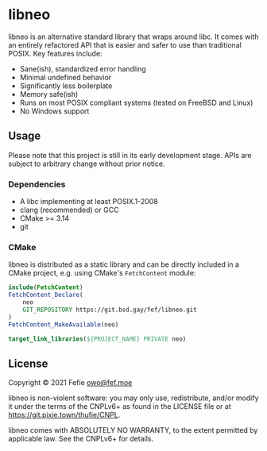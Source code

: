 # libneo

libneo is an alternative standard library that wraps around libc.
It comes with an entirely refactored API that is easier and safer
to use than traditional POSIX.  Key features include:

- Sane(ish), standardized error handling
- Minimal undefined behavior
- Significantly less boilerplate
- Memory safe(ish)
- Runs on most POSIX compliant systems (tested on FreeBSD and Linux)
- No Windows support

## Usage

Please note that this project is still in its early development stage.
APIs are subject to arbitrary change without prior notice.

### Dependencies

- A libc implementing at least POSIX.1-2008
- clang (recommended) or GCC
- CMake >= 3.14
- git

### CMake

libneo is distributed as a static library and can be directly included
in a CMake project, e.g. using CMake's `FetchContent` module:

```cmake
include(FetchContent)
FetchContent_Declare(
    neo
    GIT_REPOSITORY https://git.bsd.gay/fef/libneo.git
)
FetchContent_MakeAvailable(neo)

target_link_libraries(${PROJECT_NAME} PRIVATE neo)
```

## License

Copyright &copy; 2021 Fefie <owo@fef.moe>

libneo is non-violent software: you may only use, redistribute,
and/or modify it under the terms of the CNPLv6+ as found in the
LICENSE file or at <https://git.pixie.town/thufie/CNPL>.

libneo comes with ABSOLUTELY NO WARRANTY, to the extent permitted
by applicable law.  See the CNPLv6+ for details.
